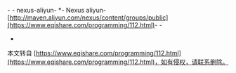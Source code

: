  <mirrors>-
 <mirror>-
 <id>nexus-aliyun</id>-
 <mirrorOf>\*</mirrorOf>-
 <name>Nexus aliyun</name>-
 <url>[http://maven.aliyun.com/nexus/content/groups/public](https://www.eqishare.com/programming/112.html)</url>-
 </mirror>-
 </mirrors>

-

本文转自 [https://www.eqishare.com/programming/112.html](https://www.eqishare.com/programming/112.html)，如有侵权，请联系删除。